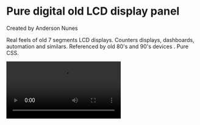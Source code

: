# Pure digital old LCD display panel

Created by Anderson Nunes

Real feels of old 7 segments LCD displays.
Counters displays, dashboards, automation and similars. 
Referenced by old 80's and 90's devices .
Pure CSS.

<video src="sample.mp4" autoplay>
